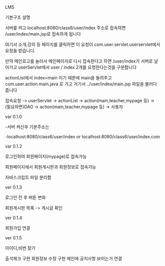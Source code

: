 LMS

기본구조 설명

서버를 켜고 localhost:8080/class6/user/index 주소로 접속하면 /user/index/main.jsp로 접속하게 됩니다

여기서 소개,강의 등 페이지를 클릭하면 이 요청이 com.user.servlet.userservlet에서 요청을 받습니다.

만약 메인로고를 눌러서 메인페이지로 다시 접속한다고 하면 /user/index가 서버로 날아가고 userServlet에서 user / index 2개를 요청한다는것을 구분합니다

actionList에서 index=main 이기 때문에 main을 돌려주고 com.user.action.main.java 로 가고 거기서 ../user/index/main.jsp 파일을 불러다 줍니다

접속요청 -> userServlet -> actionList -> action(main,teacher,mypage 등) -> (필요하면)DAO -> action(main,teacher,mypage 등) -> 사용자

var 0.1.0

-서버 켜신후 기본주소는

-localhost:8080/class6/user/index or localhost:8080/class6/user/index.com

var 0.1.2

로그인하여 회원페이지(mypage)로 접속가능

회원페이지에서 회원게시판과 회원정보로 접속가능

자바스크립트 파일 분리함

ver 0.1.3

로그인 전 후 버튼 변화

회원게시판 목록 -> 게시글 확인

ver 0.1.4 

회원가입 연결

ver 0.1.5

아이디,비번 찾기

출석체크 구현 회원정보 수정 구현 메인에 공지사항 보이는거 연결
